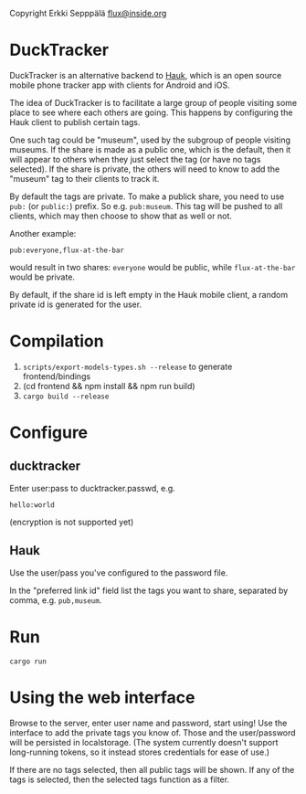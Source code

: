 Copyright Erkki Sepppälä <flux@inside.org>

# DuckTracker

DuckTracker is an alternative backend to
[Hauk](https://github.com/bilde2910/Hauk), which is an open source
mobile phone tracker app with clients for Android and iOS.

The idea of DuckTracker is to facilitate a large group of people
visiting some place to see where each others are going. This happens
by configuring the Hauk client to publish certain tags.

One such tag could be "museum", used by the subgroup of people
visiting museums. If the share is made as a public one, which is the
default, then it will appear to others when they just select the tag
(or have no tags selected).  If the share is private, the others will
need to know to add the "museum" tag to their clients to track it.

By default the tags are private. To make a publick share, you need to
use `pub:` (or `public:`) prefix. So e.g. `pub:museum`. This tag will
be pushed to all clients, which may then choose to show that as well
or not.

Another example:

`pub:everyone,flux-at-the-bar`

would result in two shares: `everyone` would be public, while
`flux-at-the-bar` would be private.

By default, if the share id is left empty in the Hauk mobile client, a
random private id is generated for the user.

# Compilation

1) `scripts/export-models-types.sh --release` to generate frontend/bindings
2) (cd frontend && npm install && npm run build)
3) `cargo build --release`

# Configure

## ducktracker
Enter user:pass to ducktracker.passwd, e.g.

```
hello:world
```

(encryption is not supported yet)

## Hauk

Use the user/pass you've configured to the password file.

In the "preferred link id" field list the tags you want to share,
separated by comma, e.g. `pub,museum`.

# Run

`cargo run`

# Using the web interface

Browse to the server, enter user name and password, start using! Use
the interface to add the private tags you know of. Those and the
user/password will be persisted in localstorage. (The system currently
doesn't support long-running tokens, so it instead stores credentials
for ease of use.)

If there are no tags selected, then all public tags will be shown. If
any of the tags is selected, then the selected tags function as a
filter.

